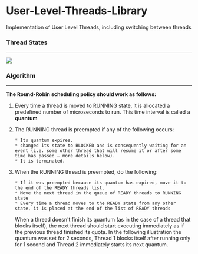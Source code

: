 # User-Level-Threads-Library
Implementation of User Level Threads, including switching between threads

### Thread States
-----------
![](https://www.d.umn.edu/~gshute/os/images/states.png)

### Algorithm
-----------
**The Round-Robin scheduling policy should work as follows:**

  1. Every time a thread is moved to RUNNING state, it is allocated a predefined number of microseconds to run. This time interval is called a **quantum**
  
  2. The RUNNING thread is preempted if any of the following occurs:  
    
    
     `* Its quantum expires.`  
     `* changed its state to BLOCKED and is consequently waiting for an event (i.e. some other
    thread that will resume it or after some time has passed – more details below).`  
     `* It is terminated.`
     
 
 3. When the RUNNING thread is preempted, do the following:
 
 
    `* If it was preempted because its quantum has expired, move it to the end of the READY threads list.`\
    `* Move the next thread in the queue of READY threads to RUNNING state`\
    `* Every time a thread moves to the READY state from any other state, it is placed at the end of the list of READY threads`
    
    
    When a thread doesn't finish its quantum (as in the case of a thread that blocks itself), the next
    thread should start executing immediately as if the previous thread finished its quota.
    In the following illustration the quantum was set for 2 seconds, Thread 1 blocks itself after running
    only for 1 second and Thread 2 immediately starts its next quantum.

